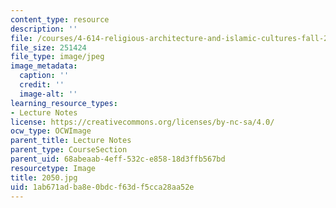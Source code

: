 ```yaml
---
content_type: resource
description: ''
file: /courses/4-614-religious-architecture-and-islamic-cultures-fall-2002/1ab671adba8e0bdcf63df5cca28aa52e_2050.jpg
file_size: 251424
file_type: image/jpeg
image_metadata:
  caption: ''
  credit: ''
  image-alt: ''
learning_resource_types:
- Lecture Notes
license: https://creativecommons.org/licenses/by-nc-sa/4.0/
ocw_type: OCWImage
parent_title: Lecture Notes
parent_type: CourseSection
parent_uid: 68abeaab-4eff-532c-e858-18d3ffb567bd
resourcetype: Image
title: 2050.jpg
uid: 1ab671ad-ba8e-0bdc-f63d-f5cca28aa52e
---
```

